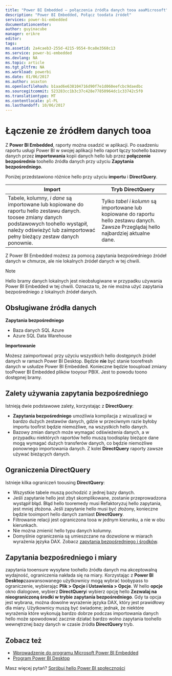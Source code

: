 ```yaml
---
title: "Power BI Embedded — połączenia źródła danych tooa aaaMicrosoft"
description: "Power BI Embedded, Połącz toodata źródeł"
services: power-bi-embedded
documentationcenter: 
author: guyinacube
manager: erikre
editor: 
tags: 
ms.assetid: 2a4caeb3-255d-4215-9554-0ca8e3568c13
ms.service: power-bi-embedded
ms.devlang: NA
ms.topic: article
ms.tgt_pltfrm: NA
ms.workload: powerbi
ms.date: 01/06/2017
ms.author: asaxton
ms.openlocfilehash: b1aad6e638104716d90f7e1d060eefcbc9daedbc
ms.sourcegitcommit: 523283cc1b3c37c428e77850964dc1c33742c5f0
ms.translationtype: MT
ms.contentlocale: pl-PL
ms.lasthandoff: 10/06/2017
---
```

# <a name="connect-tooa-data-source"></a>Łączenie ze źródłem danych tooa
Z **Power BI Embedded**, raporty można osadzić w aplikacji. Po osadzeniu raportu usługi Power BI w swojej aplikacji hello raport łączy toohello bazowy danych przez **importowania** kopii danych hello lub przez **połączenie bezpośrednio** toohello źródła danych przy użyciu  **Zapytania bezpośredniego**.

Poniżej przedstawiono różnice hello przy użyciu **importu** i **DirectQuery**.

| Import | Tryb DirectQuery |
| --- | --- |
| Tabele, kolumny, *i dane* są importowane lub kopiowane do raportu hello zestawu danych. toosee zmiany danych podstawowych toohello wystąpił, należy odświeżyć lub zaimportować pełny bieżący zestaw danych ponownie. |Tylko *tabel i kolumn* są importowane lub kopiowane do raportu hello zestawu danych. Zawsze Przeglądaj hello najbardziej aktualne dane. |

Z Power BI Embedded możesz za pomocą zapytania bezpośredniego źródeł danych w chmurze, ale nie lokalnych źródeł danych w tej chwili.

> [!NOTE]
> Hello bramy danych lokalnych jest nieobsługiwane w przypadku używania Power BI Embedded w tej chwili. Oznacza to, że nie można użyć zapytania bezpośredniego z lokalnych źródeł danych.

## <a name="supported-data-sources"></a>Obsługiwane źródła danych

**Zapytania bezpośredniego**
* Baza danych SQL Azure
* Azure SQL Data Warehouse

**Importowanie**

Możesz zaimportować przy użyciu wszystkich hello dostępnych źródeł danych w ramach Power BI Desktop. Będzie **nie** być stanie toorefresh danych w usłudze Power BI Embedded. Konieczne będzie tooupload zmiany tooPower BI Embedded plików tooyour PBIX. Jest to powodu toono dostępnej bramy. 

## <a name="benefits-of-using-directquery"></a>Zalety używania zapytania bezpośredniego
Istnieją dwie podstawowe zalety, korzystając z **DirectQuery**:

* **Zapytania bezpośredniego** umożliwia kompilacja z wizualizacji w bardzo dużych zestawów danych, gdzie w przeciwnym razie byłoby importu toofirst będzie niemożliwe, na wszystkich hello danych.
* Bazowy zmian danych może wymagać odświeżenia danych, a w przypadku niektórych raportów hello muszą toodisplay bieżące dane mogą wymagać dużych transferów danych, co będzie niemożliwe ponownego importowania danych. Z kolei **DirectQuery** raporty zawsze używać bieżących danych.

## <a name="limitations-of-directquery"></a>Ograniczenia DirectQuery
   Istnieje kilka ograniczeń toousing **DirectQuery**:

* Wszystkie tabele muszą pochodzić z jednej bazy danych.
* Jeśli zapytanie hello jest zbyt skomplikowane, zostanie przeprowadzona wystąpił błąd. Błąd hello tooremedy musi Refaktoryzuj hello zapytania, jest mniej złożona. Jeśli zapytanie hello musi być złożony, konieczne będzie tooimport hello danych zamiast **DirectQuery**.
* Filtrowanie relacji jest ograniczona tooa w jednym kierunku, a nie w obu kierunkach.
* Nie można zmienić hello typu danych kolumny.
* Domyślnie ograniczenia są umieszczane na dozwolone w miarach wyrażenia języka DAX. Zobacz [zapytania bezpośredniego i środków](#measures).

<a name="measures"/>

## <a name="directquery-and-measures"></a>Zapytania bezpośredniego i miary
zapytania tooensure wysyłane toohello źródła danych ma akceptowalną wydajność, ograniczenia nakłada się na miary. Korzystając z **Power BI Desktop**zaawansowanego użytkownicy mogą wybrać toobypass to ograniczenie, wybierając **Plik > Opcje i Ustawienia > Opcje**. W hello **opcje** okno dialogowe, wybierz **DirectQuery**i wybierz opcję hello **Zezwalaj na nieograniczoną środki w trybie zapytania bezpośredniego**. Gdy ta opcja jest wybrana, można dowolne wyrażenie języka DAX, który jest prawidłowy dla miary. Użytkownicy muszą być świadome; jednak, że niektóre wyrażenia które wykonują bardzo dobrze podczas importowania danych hello może spowodować zacznie działać bardzo wolno zapytania toohello wewnętrznej bazy danych w czasie źródła **DirectQuery** tryb. 

## <a name="see-also"></a>Zobacz też
* [Wprowadzenie do programu Microsoft Power BI Embedded](power-bi-embedded-get-started.md)
* [Program Power BI Desktop](https://powerbi.microsoft.com/documentation/powerbi-desktop-get-the-desktop/)

Masz więcej pytań? [Spróbuj hello Power BI społeczności](http://community.powerbi.com/)

